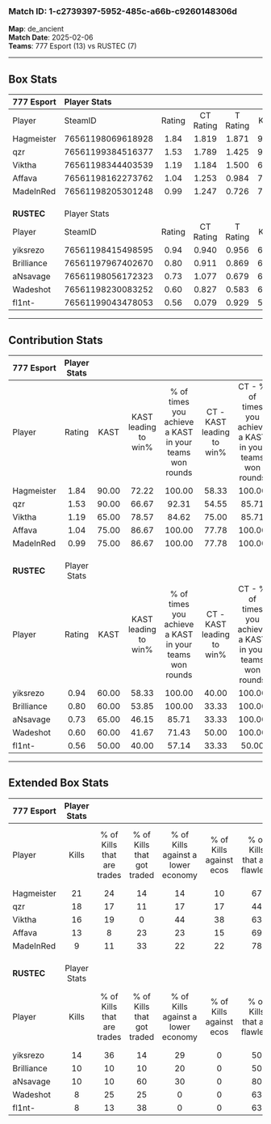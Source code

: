 ### Match ID: 1-c2739397-5952-485c-a66b-c9260148306d  
**Map**: de_ancient  
**Match Date**: 2025-02-06  
**Teams**: 777 Esport (13) vs RUSTEC (7)  

---  

## Box Stats  

| **777 Esport** | Player Stats      |        |           |          |       |       |       |         |        |      |     |
| :- | :- | :-: | :-: | :-: | :-: | :-: | :-: | :-: | :-: | :-: | :-: |
| Player         | SteamID           | Rating | CT Rating | T Rating | KAST  |  ADR  | Kills | Assists | Deaths | K/D  | HS% |
| Hagmeister     | 76561198069618928 |  1.84  |   1.819   |  1.871   | 90.00 | 100.8 |  21   |    5    |   5    | 4.20 | 61  |
| qzr            | 76561199384516377 |  1.53  |   1.789   |  1.425   | 90.00 | 89.1  |  18   |    3    |   10   | 1.80 | 61  |
| Viktha         | 76561198344403539 |  1.19  |   1.184   |  1.500   | 65.00 | 92.7  |  16   |    3    |   13   | 1.23 | 43  |
| Affava         | 76561198162273762 |  1.04  |   1.253   |  0.984   | 75.00 | 65.5  |  13   |    1    |   13   | 1.00 | 53  |
| MadeInRed      | 76561198205301248 |  0.99  |   1.247   |  0.726   | 75.00 | 60.2  |   9   |    7    |   9    | 1.00 | 22  |
|                |                   |        |           |          |       |       |       |         |        |      |     |
|                |                   |        |           |          |       |       |       |         |        |      |     |
|                |                   |        |           |          |       |       |       |         |        |      |     |
| **RUSTEC**     | Player Stats      |        |           |          |       |       |       |         |        |      |     |
| Player         | SteamID           | Rating | CT Rating | T Rating | KAST  |  ADR  | Kills | Assists | Deaths | K/D  | HS% |
| yiksrezo       | 76561198415498595 |  0.94  |   0.940   |  0.956   | 60.00 | 76.8  |  14   |    3    |   16   | 0.88 | 85  |
| Brilliance     | 76561197967402670 |  0.80  |   0.911   |  0.869   | 60.00 | 67.9  |  10   |    4    |   14   | 0.71 | 60  |
| aNsavage       | 76561198056172323 |  0.73  |   1.077   |  0.679   | 65.00 | 62.9  |  10   |    3    |   17   | 0.59 | 60  |
| Wadeshot       | 76561198230083252 |  0.60  |   0.827   |  0.583   | 60.00 | 45.4  |   8   |    2    |   15   | 0.53 | 12  |
| fl1nt-         | 76561199043478053 |  0.56  |   0.079   |  0.929   | 50.00 | 56.2  |   8   |    2    |   15   | 0.53 | 37  |
---  

## Contribution Stats  

| **777 Esport** | Player Stats |       |                      |                                                        |                           |                                                             |                          |                                                            |
| :- | :-: | :-: | :-: | :-: | :-: | :-: | :-: | :-: |
| Player         |    Rating    | KAST  | KAST leading to win% | % of times you achieve a KAST in your teams won rounds | CT - KAST leading to win% | CT - % of times you achieve a KAST in your teams won rounds | T - KAST leading to win% | T - % of times you achieve a KAST in your teams won rounds |
| Hagmeister     |     1.84     | 90.00 |        72.22         |                         100.00                         |           58.33           |                           100.00                            |          100.00          |                           100.00                           |
| qzr            |     1.53     | 90.00 |        66.67         |                         92.31                          |           54.55           |                            85.71                            |          85.71           |                           100.00                           |
| Viktha         |     1.19     | 65.00 |        78.57         |                         84.62                          |           75.00           |                            85.71                            |          83.33           |                           83.33                            |
| Affava         |     1.04     | 75.00 |        86.67         |                         100.00                         |           77.78           |                           100.00                            |          100.00          |                           100.00                           |
| MadeInRed      |     0.99     | 75.00 |        86.67         |                         100.00                         |           77.78           |                           100.00                            |          100.00          |                           100.00                           |
|                |              |       |                      |                                                        |                           |                                                             |                          |                                                            |
|                |              |       |                      |                                                        |                           |                                                             |                          |                                                            |
|                |              |       |                      |                                                        |                           |                                                             |                          |                                                            |
| **RUSTEC**     | Player Stats |       |                      |                                                        |                           |                                                             |                          |                                                            |
| Player         |    Rating    | KAST  | KAST leading to win% | % of times you achieve a KAST in your teams won rounds | CT - KAST leading to win% | CT - % of times you achieve a KAST in your teams won rounds | T - KAST leading to win% | T - % of times you achieve a KAST in your teams won rounds |
| yiksrezo       |     0.94     | 60.00 |        58.33         |                         100.00                         |           40.00           |                           100.00                            |          71.43           |                           100.00                           |
| Brilliance     |     0.80     | 60.00 |        53.85         |                         100.00                         |           33.33           |                           100.00                            |          71.43           |                           100.00                           |
| aNsavage       |     0.73     | 65.00 |        46.15         |                         85.71                          |           33.33           |                           100.00                            |          57.14           |                           80.00                            |
| Wadeshot       |     0.60     | 60.00 |        41.67         |                         71.43                          |           50.00           |                           100.00                            |          37.50           |                           60.00                            |
| fl1nt-         |     0.56     | 50.00 |        40.00         |                         57.14                          |           33.33           |                            50.00                            |          42.86           |                           60.00                            |
---  

## Extended Box Stats  

| **777 Esport** | Player Stats |                            |                            |                                    |                         |                              |                                 |        |                             |                                     |                          |                               |                            |
| :- | :-: | :-: | :-: | :-: | :-: | :-: | :-: | :-: | :-: | :-: | :-: | :-: | :-: |
| Player         |    Kills     | % of Kills that are trades | % of Kills that got traded | % of Kills against a lower economy | % of Kills against ecos | % of Kills that are flawless | % of Kills that are close duels | Deaths | % of Deaths that get traded | % of Deaths against a lower economy | % of Deaths against ecos | % of Deaths that are flawless | % of Deaths that are close |
| Hagmeister     |      21      |             24             |             14             |                 14                 |           10            |              67              |               10                |   5    |              0              |                  0                  |            0             |              60               |             20             |
| qzr            |      18      |             17             |             11             |                 17                 |           17            |              44              |                6                |   10   |             40              |                 20                  |            20            |              60               |             10             |
| Viktha         |      16      |             19             |             0              |                 44                 |           38            |              63              |                0                |   13   |             23              |                  8                  |            0             |              62               |             8              |
| Affava         |      13      |             8              |             23             |                 23                 |           15            |              69              |                8                |   13   |             31              |                 23                  |            8             |              85               |             0              |
| MadeInRed      |      9       |             11             |             33             |                 22                 |           22            |              78              |                0                |   9    |             33              |                 11                  |            11            |              33               |             22             |
|                |              |                            |                            |                                    |                         |                              |                                 |        |                             |                                     |                          |                               |                            |
|                |              |                            |                            |                                    |                         |                              |                                 |        |                             |                                     |                          |                               |                            |
|                |              |                            |                            |                                    |                         |                              |                                 |        |                             |                                     |                          |                               |                            |
| **RUSTEC**     | Player Stats |                            |                            |                                    |                         |                              |                                 |        |                             |                                     |                          |                               |                            |
| Player         |    Kills     | % of Kills that are trades | % of Kills that got traded | % of Kills against a lower economy | % of Kills against ecos | % of Kills that are flawless | % of Kills that are close duels | Deaths | % of Deaths that get traded | % of Deaths against a lower economy | % of Deaths against ecos | % of Deaths that are flawless | % of Deaths that are close |
| yiksrezo       |      14      |             36             |             14             |                 29                 |            0            |              50              |                7                |   16   |              0              |                 19                  |            0             |              69               |             6              |
| Brilliance     |      10      |             10             |             10             |                 20                 |            0            |              50              |               10                |   14   |             14              |                 29                  |            0             |              57               |             7              |
| aNsavage       |      10      |             10             |             60             |                 30                 |            0            |              80              |                0                |   17   |             24              |                 24                  |            0             |              59               |             0              |
| Wadeshot       |      8       |             25             |             25             |                 0                  |            0            |              63              |               25                |   15   |             27              |                 20                  |            0             |              73               |             7              |
| fl1nt-         |      8       |             13             |             38             |                 0                  |            0            |              63              |               13                |   15   |              7              |                 20                  |            0             |              60               |             7              |
